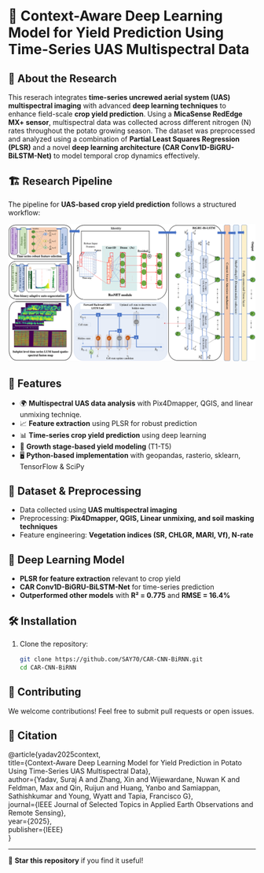 # 🌿 Context-Aware Deep Learning Model for Yield Prediction Using Time-Series UAS Multispectral Data

## 📖 About the Research
This reserach integrates **time-series uncrewed aerial system (UAS) multispectral imaging** with advanced **deep learning techniques** to enhance field-scale **crop yield prediction**. Using a **MicaSense RedEdge MX+ sensor**, multispectral data was collected across different nitrogen (N) rates throughout the potato growing season. The dataset was preprocessed and analyzed using a combination of **Partial Least Squares Regression (PLSR)** and a novel **deep learning architecture (CAR Conv1D-BiGRU-BiLSTM-Net)** to model temporal crop dynamics effectively.  

## 🏗 Research Pipeline  
The pipeline for **UAS-based crop yield prediction** follows a structured workflow:  

![Research Pipeline](Figures/Fig7-1.png)

## 🚀 Features
- 🌍 **Multispectral UAS data analysis** with Pix4Dmapper, QGIS, and linear unmixing techniqe.
- 📈 **Feature extraction** using PLSR for robust prediction   
- 📊 **Time-series crop yield prediction** using deep learning   
- 🔄 **Growth stage-based yield modeling** (T1-T5)  
- 🖥️ **Python-based implementation** with geopandas, rasterio, sklearn, TensorFlow & SciPy

## 📂 Dataset & Preprocessing  
- Data collected using **UAS multispectral imaging**  
- Preprocessing: **Pix4Dmapper, QGIS, Linear unmixing, and soil masking techniques**  
- Feature engineering: **Vegetation indices (SR, CHLGR, MARI, Vf), N-rate**

## 🧠 Deep Learning Model  
- **PLSR for feature extraction** relevant to crop yield  
- **CAR Conv1D-BiGRU-BiLSTM-Net** for time-series prediction  
- **Outperformed other models** with **R² = 0.775** and **RMSE = 16.4%** 

## 🛠 Installation  
1. Clone the repository:  
   ```bash
   git clone https://github.com/SAY70/CAR-CNN-BiRNN.git
   cd CAR-CNN-BiRNN
   ```

## 🤝 Contributing
We welcome contributions! Feel free to submit pull requests or open issues.

## 📖 Citation
@article{yadav2025context,\
  title={Context-Aware Deep Learning Model for Yield Prediction in Potato Using Time-Series UAS Multispectral Data},\
  author={Yadav, Suraj A and Zhang, Xin and Wijewardane, Nuwan K and Feldman, Max and Qin, Ruijun and Huang, Yanbo and Samiappan, Sathishkumar and Young, Wyatt and Tapia, Francisco G},\
  journal={IEEE Journal of Selected Topics in Applied Earth Observations and Remote Sensing},\
  year={2025},\
  publisher={IEEE}\
}

---
🌟 **Star this repository** if you find it useful!



